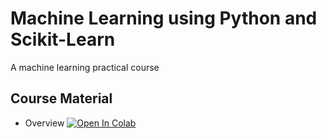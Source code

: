 # Machine Learning using Python and Scikit-Learn
A machine learning practical course

## Course Material
* Overview    [![Open In Colab](https://colab.research.google.com/assets/colab-badge.svg)](https://colab.research.google.com/github/visiont3lab/machine_learning/overview.ipynb)
